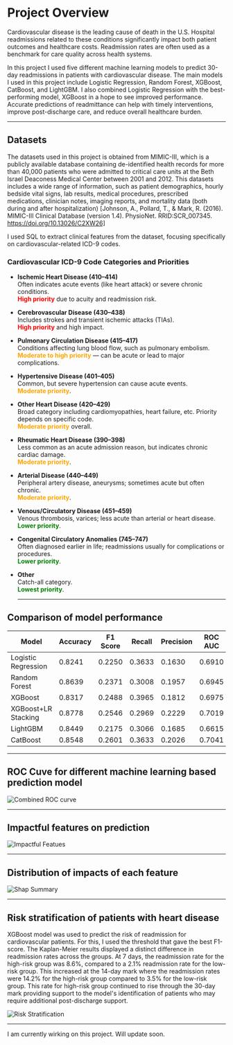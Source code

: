 # Project Overview
Cardiovascular disease is the leading cause of death in the U.S. Hospital readmissions related to these conditions significantly impact both patient outcomes and healthcare costs. Readmission rates are often used as a benchmark for care quality across health systems.

In this project I used five different machine learning models to predict 30-day readmissions in patients with cardiovascular disease. The main models I used in this project include Logistic Regression, Random Forest, XGBoost, CatBoost, and LightGBM. I also combined Logistic Regression with the best-performing model, XGBoost in a hope to see improved performance. Accurate predictions of readmittance can help with timely interventions, improve post-discharge care, and reduce overall healthcare burden.

---

## Datasets

The datasets used in this project is obtained from MIMIC-III, which is a publicly available database containing de-identified health records for more than 40,000 patients who were admitted to critical care units at the Beth Israel Deaconess Medical Center between 2001 and 2012. This datasets includes a wide range of information, such as patient demographics, hourly bedside vital signs, lab results, medical procedures, prescribed medications, clinician notes, imaging reports, and mortality data (both during and after hospitalization)
[Johnson, A., Pollard, T., & Mark, R. (2016). MIMIC-III Clinical Database (version 1.4). PhysioNet. RRID:SCR_007345. https://doi.org/10.13026/C2XW26]

I used SQL to extract clinical features from the dataset, focusing specifically on cardiovascular-related ICD-9 codes.

### Cardiovascular ICD-9 Code Categories and Priorities

- **Ischemic Heart Disease (410–414)**  
  Often indicates acute events (like heart attack) or severe chronic conditions.  
  <span style="color:red; font-weight:bold">High priority</span> due to acuity and readmission risk.

- **Cerebrovascular Disease (430–438)**  
  Includes strokes and transient ischemic attacks (TIAs).  
  <span style="color:red; font-weight:bold">High priority</span> and high impact.

- **Pulmonary Circulation Disease (415–417)**  
  Conditions affecting lung blood flow, such as pulmonary embolism.  
  <span style="color:orange; font-weight:bold">Moderate to high priority</span> — can be acute or lead to major complications.

- **Hypertensive Disease (401–405)**  
  Common, but severe hypertension can cause acute events.  
  <span style="color:orange; font-weight:bold">Moderate priority</span>.

- **Other Heart Disease (420–429)**  
  Broad category including cardiomyopathies, heart failure, etc. Priority depends on specific code.  
  <span style="color:orange; font-weight:bold">Moderate priority</span> overall.

- **Rheumatic Heart Disease (390–398)**  
  Less common as an acute admission reason, but indicates chronic cardiac damage.  
  <span style="color:orange; font-weight:bold">Moderate priority</span>.

- **Arterial Disease (440–449)**  
  Peripheral artery disease, aneurysms; sometimes acute but often chronic.  
  <span style="color:orange; font-weight:bold">Moderate priority</span>.

- **Venous/Circulatory Disease (451–459)**  
  Venous thrombosis, varices; less acute than arterial or heart disease.  
  <span style="color:green; font-weight:bold">Lower priority</span>.

- **Congenital Circulatory Anomalies (745–747)**  
  Often diagnosed earlier in life; readmissions usually for complications or procedures.  
  <span style="color:green; font-weight:bold">Lower priority</span>.

- **Other**  
  Catch-all category.  
  <span style="color:green; font-weight:bold">Lowest priority</span>.

  ---


## Comparison of model performance

| Model                 | Accuracy | F1 Score | Recall | Precision | ROC AUC | Brier Score | Threshold |
|-----------------------|----------|----------|--------|-----------|---------|--------------|-----------|
| Logistic Regression   | 0.8241   | 0.2250   | 0.3633 | 0.1630    | 0.6910  | 0.0632       | 0.1080    |
| Random Forest         | 0.8639   | 0.2371   | 0.3008 | 0.1957    | 0.6945  | 0.1514       | 0.5120    |
| XGBoost               | 0.8317   | 0.2488   | 0.3965 | 0.1812    | 0.6975  | 0.1514       | 0.5320    |
| XGBoost+LR Stacking   | 0.8778   | 0.2546   | 0.2969 | 0.2229    | 0.7019  | 0.2264       | 0.7040    |
| LightGBM              | 0.8449   | 0.2175   | 0.3066 | 0.1685    | 0.6615  | 0.0650       | 0.0990    |
| CatBoost              | 0.8548   | 0.2601   | 0.3633 | 0.2026    | 0.7041  | 0.1500       | 0.5570    |

---

## ROC Cuve for different machine learning based prediction model

![Combined ROC curve](Images/combined_roc_curve.png)

---

## Impactful features on prediction

![Impactful Featues](Images/shap_impactful_features_barplot.png)

---

## Distribution of impacts of each feature

![Shap Summary](Images/shap_summary_plot.png)

---

## Risk stratification of patients with heart disease

XGBoost model was used to predict the risk of readmission for cardiovascular patients. For this, I used the threshold that gave the best F1-score. The Kaplan-Meier results displayed a distinct difference in readmission rates across the groups. At 7 days, the readmission rate for the high-risk group was 8.6%, compared to a 2.1% readmission rate for the low-risk group. This increased at the 14-day mark where the readmission rates were 14.2% for the high-risk group compared to 3.5% for the low-risk group. This rate for high-risk group continued to rise through the 30-day mark providing support to the model's identification of patients who may require additional post-discharge support.

![Risk Stratification](Images/readmission_probability_plot.png)

---

I am currently wirking on this project. Will update soon. 

